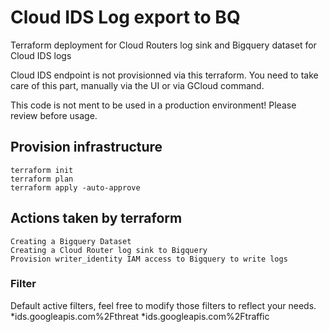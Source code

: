 # Cloud IDS Log export to BQ
Terraform deployment for Cloud Routers log sink and Bigquery dataset for Cloud IDS logs

Cloud IDS endpoint is not provisionned via this terraform. You need to take care of this part, manually via the UI or via GCloud command.

This code is not ment to be used in a production environment!
Please review before usage.

## Provision infrastructure
```
terraform init
terraform plan
terraform apply -auto-approve
```

## Actions taken by terraform
```
Creating a Bigquery Dataset
Creating a Cloud Router log sink to Bigquery
Provision writer_identity IAM access to Bigquery to write logs
```
### Filter
Default active filters, feel free to modify those filters to reflect your needs.
*ids.googleapis.com%2Fthreat
*ids.googleapis.com%2Ftraffic

